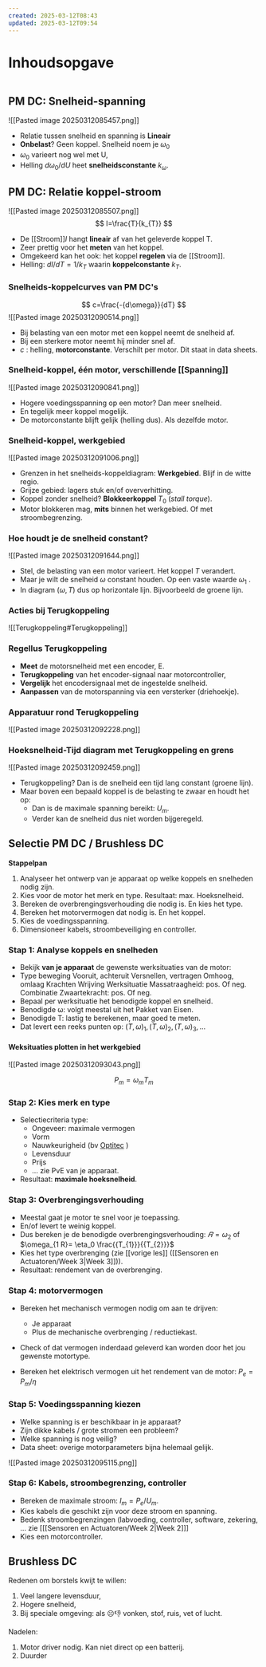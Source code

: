 ```yaml
---
created: 2025-03-12T08:43
updated: 2025-03-12T09:54
---
```

#  Inhoudsopgave
```toc
```

## PM DC: Snelheid-spanning
![[Pasted image 20250312085457.png]]
- Relatie tussen snelheid en spanning is **Lineair**
- **Onbelast**? Geen koppel. Snelheid noem je $\omega_{0}$
- $\omega_0$  varieert nog wel met U,
- Helling $d\omega_{0}/dU$ heet **snelheidsconstante** $k_{\omega}$.

## PM DC: Relatie koppel-stroom
![[Pasted image 20250312085507.png]]
$$
I=\frac{T}{k_{T}}
$$
- De [[Stroom]]*I* hangt **lineair** af van het geleverde koppel T.
- Zeer prettig voor het **meten** van het koppel.
- Omgekeerd kan het ook: het koppel **regelen** via de [[Stroom]].
- Helling: $dI/dT=1/k_{T}$ waarin **koppelconstante** $k_{T}$.

### Snelheids-koppelcurves van PM DC's
$$
c=\frac{-{d\omega}}{dT}
$$
![[Pasted image 20250312090514.png]]

- Bij belasting van een motor met een koppel neemt de snelheid af.
- Bij een sterkere motor neemt hij minder snel af. 
- $c$ : helling, **motorconstante**. Verschilt per motor. Dit staat in data sheets.

### Snelheid-koppel, één motor, verschillende [[Spanning]]
![[Pasted image 20250312090841.png]]

- Hogere voedingsspanning op een motor? Dan meer snelheid.
- En tegelijk meer koppel mogelijk. 
- De motorconstante blijft gelijk (helling dus). Als dezelfde motor.

### Snelheid-koppel, werkgebied
![[Pasted image 20250312091006.png]]

- Grenzen in het snelheids-koppeldiagram: **Werkgebied**. Blijf in de witte regio.
- Grijze gebied: lagers stuk en/of oververhitting.
- Koppel zonder snelheid? **Blokkeerkoppel** $T_0$ (*stall torque*).
- Motor blokkeren mag, **mits** binnen het werkgebied. Of met stroombegrenzing.

### Hoe houdt je de snelheid constant?
![[Pasted image 20250312091644.png]]

- Stel, de belasting van een motor varieert. Het koppel $T$ verandert.
- Maar je wilt de snelheid $\omega$ constant houden. Op een vaste waarde $\omega_{1}$ . 
- In diagram $(\omega, T)$ dus op horizontale lijn. Bijvoorbeeld de groene lijn.

### Acties bij Terugkoppeling
![[Terugkoppeling#Terugkoppeling]] 

### Regellus Terugkoppeling

- **Meet** de motorsnelheid met een encoder, E. 
- **Terugkoppeling** van het encoder-signaal naar motorcontroller, 
- **Vergelijk** het encodersignaal met de ingestelde snelheid.
- **Aanpassen** van de motorspanning via een versterker (driehoekje).

### Apparatuur rond Terugkoppeling
![[Pasted image 20250312092228.png]]

### Hoeksnelheid-Tijd diagram met Terugkoppeling en grens  
![[Pasted image 20250312092459.png]]

- Terugkoppeling? Dan is de snelheid een tijd lang constant (groene lijn).
- Maar boven een bepaald koppel is de belasting te zwaar en houdt het op: 
	- Dan is de maximale spanning bereikt: $U_{m}$. 
	- Verder kan de snelheid dus niet worden bijgeregeld.

## Selectie PM DC / Brushless DC
**Stappelpan**

1. Analyseer het ontwerp van je apparaat op welke koppels en snelheden nodig zijn.
2. Kies voor de motor het merk en type. Resultaat: max. Hoeksnelheid.
3. Bereken de overbrengingsverhouding die nodig is. En kies het type. 
4. Bereken het motorvermogen dat nodig is. En het koppel. 
5. Kies de voedingsspanning.  
6. Dimensioneer kabels, stroombeveiliging en controller.

### Stap 1: Analyse koppels en snelheden
- Bekijk **van je apparaat** de gewenste werksituaties van de motor: 
- Type beweging Vooruit, achteruit Versnellen, vertragen Omhoog, omlaag Krachten Wrijving Werksituatie Massatraagheid: pos. Of neg.    Combinatie Zwaartekracht: pos. Of neg.
- Bepaal per werksituatie het benodigde koppel en snelheid. 
- Benodigde ω: volgt meestal uit het Pakket van Eisen. 
- Benodigde T: lastig te berekenen, maar goed te meten. 
- Dat levert een reeks punten op: $(T,\omega)_{1}, (T,\omega)_{2}, (T,\omega)_{3}, …$

#### Weksituaties plotten in het werkgebied
![[Pasted image 20250312093043.png]]

$$
P_m=\omega_{m}T_{m}
$$

### Stap 2: Kies merk en type 
- Selectiecriteria type: 
	- Ongeveer: maximale vermogen
	-  Vorm  
	- Nauwkeurigheid (bv [Optitec](https://www.opitec.nl) )
	- Levensduur 
	- Prijs 
	- … zie PvE van je apparaat. 
- Resultaat: **maximale hoeksnelheid**.

### Stap 3: Overbrengingsverhouding
- Meestal gaat je motor te snel voor je toepassing.  
- En/of levert te weinig koppel. 
- Dus bereken je de benodigde overbrengingsverhouding:  $𝑅 = \omega_2$    of    $\omega_{1 R}= \eta_0 \frac{{T_{1}}}{{T_{2}}}$ 
- Kies het type overbrenging (zie [[vorige les]] ([[Sensoren en Actuatoren/Week 3|Week 3]])). 
- Resultaat: rendement van de overbrenging.

### Stap 4: motorvermogen

- Bereken het mechanisch vermogen nodig om aan te drijven: 
	- Je apparaat 
	- Plus de mechanische overbrenging / reductiekast. 

- Check of dat vermogen inderdaad geleverd kan worden door het jou gewenste motortype. 
- Bereken het elektrisch vermogen uit het rendement van de motor: $P_{e} = P_{m}/\eta$

### Stap 5: Voedingsspanning kiezen
- Welke spanning is er beschikbaar in je apparaat? 
- Zijn dikke kabels / grote stromen een probleem? 
- Welke spanning is nog veilig? 
- Data sheet: overige motorparameters bijna helemaal gelijk.

![[Pasted image 20250312095115.png]]

### Stap 6: Kabels, stroombegrenzing, controller

- Bereken de maximale stroom: $I_m = P_e/U_m$. 
- Kies kabels die geschikt zijn voor deze stroom en spanning. 
- Bedenk stroombegrenzingen (labvoeding, controller, software, zekering, … zie [[[Sensoren en Actuatoren/Week 2|Week 2]]] 
- Kies een motorcontroller.
  
## Brushless DC
Redenen om borstels kwijt te willen: 
1. Veel langere levensduur, 
2. Hogere snelheid, 
3. Bij speciale omgeving: als ☹👎 
   vonken, stof, ruis, vet of lucht. 

Nadelen: 
1. Motor driver nodig. Kan niet direct op een batterij. 
2. Duurder